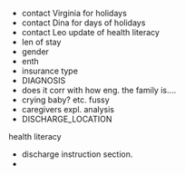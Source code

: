 - contact Virginia for holidays
- contact Dina for days of holidays
- contact Leo update of health literacy
- len of stay
- gender
- enth
- insurance type
- DIAGNOSIS
- does it corr with how eng. the family is....
- crying baby? etc. fussy
- caregivers expl. analysis 
- DISCHARGE_LOCATION

health literacy

- discharge instruction section. 
- 